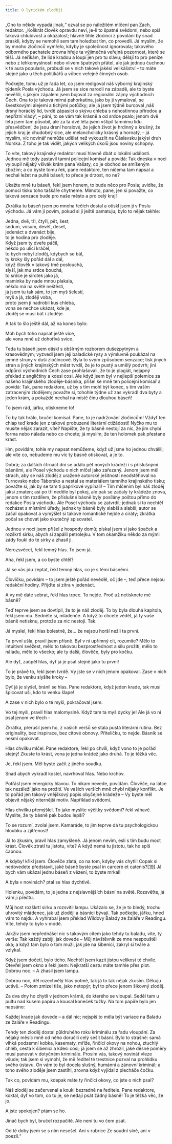 ```yaml
---
title: O lyrickém zloději
---
```


„Ono to někdy vypadá jinak,“ ozval se po náležitém mlčení pan Zach, redaktor. „Kolikrát člověk opravdu neví, je-li to špatné svědomí, nebo spíš taková chlubivost a okázalost; hlavně tihle zločinci z povolání by snad praskli, kdyby se nemohli sem tam holedbat tím, co provedli. Já myslím, že by mnoho zločinců vymřelo, kdyby je společnost ignorovala; takového odborného pachatele zrovna hřeje ta výjimečná veřejná pozornost, které se těší. Já neříkám, že lidé kradou a loupí jen pro tu slávu; dělají to pro peníze nebo z lehkomyslnosti nebo vlivem špatných přátel, ale jak jednou čuchnou k té aura popularis, probudí se v nich takové jakési velikášství – to máte stejné jako u těch politikářů a vůbec veřejně činných osob.

Počkejte, tomu už je řada let, co jsem redigoval náš výborný krajinský týdeník Posla východu. Já jsem se sice narodil na západě, ale to byste nevěřili, s jakým zápalem jsem bojoval za regionální zájmy východních Čech. Ona to je taková mírná pahorkatina, jako by ji vymaloval, se švestkovými alejemi a tichými potůčky; ale já jsem týdně burcoval ‚náš drsný horácký lid, tvrdě zápasící o skývu chleba s nehostinnou přírodou a nepřízní vlády‘, – páni, to se vám tak krásně a od srdce psalo; jenom dvě léta jsem tam působil, ale za ta dvě léta jsem vštípil tamnímu lidu přesvědčení, že jsou drsní horalové, že jejich život je hrdinný a krušný, že jejich kraj je chudobný sice, ale melancholicky krásný a hornatý, – já myslím, víc novinář nemůže udělat než vykouzlit na Čáslavsku jakýsi druh Norska. Z toho je tak vidět, jakých velikých úkolů jsou noviny schopny.

To víte, takový krajinský redaktor musí hlavně dbát o lokální události. Jednou mě tedy zastavil tamní policejní komisař a povídá: Tak dneska v noci vyloupil nějaký všivák krám pana Vašaty, co je obchod se smíšeným zbožím; a co byste tomu řek, pane redaktore, ten ničema tam napsal a nechal ležet na pultě báseň; to přece je drzost, no ne?

Ukažte mně tu báseň, řekl jsem honem, to bude něco pro Posla; uvidíte, že pomocí tisku toho taškáře chytneme. Mimoto, pane, jen si považte, co taková senzace bude pro naše město a pro celý kraj!

Zkrátka tu báseň jsem po mnoha řečích dostal a otiskl jsem ji v Poslu východu. Já vám ji povím, pokud si ji ještě pamatuju; bylo to nějak takhle:

Jedna, dvě, tři, čtyři, pět, šest,  
sedum, vosum, devět, deset,  
jedenáct a dvanáct bije,  
to je hodina pro zloděje.  
Když jsem ty dveře páčil,  
někdo po ulici kráčel,  
to bych nebyl zloděj, kdybych se bál,  
ty kroky šly pořád dál a dál,  
když člověk v takový tmě poslouchá,  
slyší, jak mu srdce bouchá,  
to srdce je sirotek jako já,  
maminka by nade mnou plakala,  
někdo má na světě neštěstí,  
já jsem tu tak sám, to jen myš šelestí,  
myš a já, zloději voba,  
proto jsem jí nadrobil kus chleba,  
vona se nechce ukázat, kde je,  
zloděj se musí bát i zloděje.

A tak to šlo ještě dál, až na konec bylo:

Moh bych toho napsat ještě více,  
ale vona mně už dohořívá svíce.

Teda tu báseň jsem otiskl s obšírným rozborem dušezpytným a krasovědným; vyzvedl jsem její baladické rysy a výmluvně poukázal na jemné struny v duši zločincově. Byla to svým způsobem senzace; tisk jiných stran a jiných krajinských měst tvrdil, že je to pustý a umělý podvrh; jiní odpůrci východních Čech zase prohlašovali, že to je plagiát, nejapný překlad z angličtiny a kdesi cosi. Ale když jsem byl v nejlepší polemice za našeho krajinského zloděje-básníka, přišel ke mně ten policejní komisař a povídá: Tak, pane redaktore, už by s tím mohl být konec, s tím vaším zatraceným zlodějem; považte si, tohohle týdne už zas vykradl dva byty a jeden krám, a pokaždé nechal na místě činu dlouhou báseň!

To jsem rád, jářku, otiskneme to!

To by tak hrálo, bručel komisař. Pane, to je nadržování zločincům! Vždyť ten chlap teď krade jen z takové probuzené literární ctižádosti! Nyčko mu to musíte nějak zarazit, víte? Napište, že ty básně nestojí za nic, že jim chybí forma nebo nálada nebo co chcete; já myslím, že ten holomek pak přestane krást.

Hm, povídám, tohle my napsat nemůžeme, když už jsme ho jednou chválili; ale víte co, nebudeme mu víc ty básně otiskovat, a je to.

Dobrá; za dalších čtrnáct dní se událo pět nových krádeží i s příslušnými básněmi, ale Posel východu o nich mlčel jako zařezaný. Jenom jsem měl strach, aby se náš zloděj z uražené autorské ješitnosti neodstěhoval na Turnovsko nebo Táborsko a nestal se materiálem tamního krajinského tisku; považte si, jak by se tam ti paprikové vypínali! – Tím mlčením byl náš zloděj jaksi zmaten; asi po tři neděle byl pokoj, ale pak se začaly ty krádeže znova, jenom s tím rozdílem, že příslušné básně byly posílány poštou přímo do redakce Posla východu. Ale Posel východu se zatvrdil; jednak si to nechtěl rozházet s místními úřady, jednak ty básně byly slabší a slabší; autor se začal opakovat a vymýšlet si takové romantické hejble a ciráty; zkrátka počal se chovat jako skutečný spisovatel.

Jednou v noci jsem přišel z hospody domů; pískal jsem si jako špaček a rozškrtl sirku, abych si zapálil petrolejku. V tom okamžiku někdo za mými zády foukl do té sirky a zhasil ji.

Nerozsvěcet, řekl temný hlas. To jsem já.

Aha, řekl jsem, a co byste chtěl?

Já se vás jdu zeptat, řekl temný hlas, co je s těmi básněmi.

Človíčku, povídám – to jsem ještě pořád nevěděl, oč jde –, teď přece nejsou redakční hodiny. Přijďte si zítra v jedenáct.

A vy mě dáte sebrat, řekl hlas trpce. To nejde. Proč už netisknete mé básně?

Teď teprve jsem se dovtípil, že to je náš zloděj. To by byla dlouhá kapitola, řekl jsem mu. Sedněte si, mládenče. A když to chcete vědět, já ty vaše básně netisknu, protože za nic nestojí. Tak.

Já myslel, řekl hlas bolestně, že… že nejsou horší nežli ta první.

Ta první ušla, pravil jsem přísně. Byl v ní upřímný cit, rozumíte? Mělo to intuitivní svěžest, mělo to takovou bezprostřednost a sílu prožití, mělo to náladu, mělo to všecko; ale ty další, člověče, byly pro kočku.

Ale dyť, zaúpěl hlas, dyť já je psal stejně jako tu první!

To je právě to, řekl jsem tvrdě. Vy jste se v nich jenom opakoval. Zase v nich bylo, že venku slyšíte kroky –

Dyť já je slyšel, bránil se hlas. Pane redaktore, když jeden krade, tak musí špicovat uši, kdo to venku šlape!

A zase v nich bylo o té myši, pokračoval jsem.

Vo tej myši, pravil hlas malomyslně. Když tam ta myš dycky je! Ale já vo ní psal jenom ve třech –

Zkrátka, přerušil jsem ho, z vašich veršů se stala pustá literární rutina. Bez originality, bez inspirace, bez citové obnovy. Přítelíčku, to nejde. Básník se nesmí opakovat.

Hlas chvilku mlčel. Pane redaktore, řekl po chvíli, když vono to je pořád stejný! Zkuste to krást, vona je jedna krádež jako druhá. To je těžká věc.

Je, řekl jsem. Měl byste začít z jiného soudku.

Snad abych vykradl kostel, navrhoval hlas. Nebo krchov.

Potřásl jsem energicky hlavou. To nikam nevede, povídám. Člověče, na látce tak nezáleží jako na prožití. Ve vašich verších mně chybí nějaký konflikt. Je to pořád jen takový vnějškový popis obyčejné krádeže – Vy byste měl objevit nějaký niternější motiv. Například svědomí.

Hlas chvilku přemýšlel. To jako myslíte výčitky svědomí? řekl váhavě. Myslíte, že ty básně pak budou lepší?

To se rozumí, zvolal jsem. Kamaráde, to jim teprve dá tu psychologickou hloubku a zjitřenost!

Já to zkusím, pravil hlas zamyšleně. Já jenom nevím, esli s tím budu moct krást. Člověk ztratí tu jistotu, víte? A když nemá tu jistotu, tak ho spíš čapnou.

A kdyby! křikl jsem. Člověče zlatá, co na tom, kdyby vás chytli! Copak si nedovedete představit, jaké básně byste psal in carcere et catenis?[\[19\]](../Text/povidky_z_druhe_kapsy_033.html#_ftn19) Já bych vám ukázal jednu báseň z vězení, to byste mrkal!

A byla v novinách? ptal se hlas dychtivě.

Holenku, povídám, to je jedna z nejslavnějších básní na světě. Rozsvěťte, já vám ji přečtu.

Můj host rozškrtl sirku a rozsvítil lampu. Ukázalo se, že je to bledý, trochu uhrovitý mládenec, jak už zloději a básníci bývají. Tak počkejte, jářku, hned vám to najdu. A vyhrabal jsem překlad Wildovy Balady ze žaláře v Readingu. Víte, tehdy to bylo v módě.

Jakživ jsem nepřednášel nic s takovým citem jako tehdy tu baladu, víte, ty verše: Tak každý zabíjí, jak dovede – Můj návštěvník ze mne nespouštěl oka; a když tam bylo o tom muži, jak jde na šibenici, zakryl si tváře a vzlykal.

Když jsem dočetl, bylo ticho. Nechtěl jsem kazit jistou velikost té chvíle. Otevřel jsem okno a řekl jsem: Nejkratší cestu máte tamhle přes plot. Dobrou noc. – A zhasil jsem lampu.

Dobrou noc, děl rozechvělý hlas potmě, tak já to tak nějak zkusím. Děkuju uctivě. – Potom zmizel tiše, jako netopýr; byl to přece jenom šikovný zloděj.

Za dva dny ho chytli v jednom krámě, do kterého se vloupal. Seděl tam u pultu nad kusem papíru a kousal koneček tužky. Na tom papíře bylo jen napsáno:

Každej krade jak dovede – a dál nic; nejspíš to měla být variace na Baladu ze žaláře v Readingu.

Tehdy ten zloděj dostal půldruhého roku kriminálu za řadu vloupání. Za nějaký měsíc mně od něho doručili celý sešit básní. Bylo to strašné: samá vlhká podzemní kobka, kasematy, mříže, řinčící okovy na nohou, ztuchlý chléb, cesta k šibenici a kdesi cosi; já jsem se až zhrozil, jaké děsné poměry musí panovat v dotyčném kriminále. Prosím vás, takový novinář vleze všude; tak jsem si vymohl, že mě ředitel té trestnice pozval na prohlídku svého ústavu. On vám to byl docela slušný, humánní a zánovní kriminál; a toho svého zloděje jsem zastihl, zrovna když vyjídal z plecháče čočku.

Tak co, povídám mu, kdepak máte ty řinčící okovy, co jste o nich psal?

Náš zloděj se začervenal a koukl bezradně na ředitele. Pane redaktore, koktal, dyť vo tom, co tu je, se nedají psát žádný básně! To je těžká věc, že jo.

A jste spokojen? ptám se ho.

Jináč bych byl, bručel rozpačitě. Ale není tu vo čem psát.

Od té doby jsem se s ním nesešel. Ani v rubrice Ze soudní síně, ani v poezii.“
